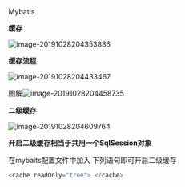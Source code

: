 Mybatis

**缓存**



![image-20191028204353886](C:\Users\lenovo\AppData\Roaming\Typora\typora-user-images\image-20191028204353886.png)

**缓存流程**

![image-20191028204433467](C:\Users\lenovo\AppData\Roaming\Typora\typora-user-images\image-20191028204433467.png)

图解![image-20191028204458735](C:\Users\lenovo\AppData\Roaming\Typora\typora-user-images\image-20191028204458735.png)

**二级缓存**

![image-20191028204609764](C:\Users\lenovo\AppData\Roaming\Typora\typora-user-images\image-20191028204609764.png)

**开启二级缓存相当于共用一个SqlSession对象**

在mybaits配置文件中加入  下列语句即可开启二级缓存

```java
<cache readOnly="true"> </cache>
```

